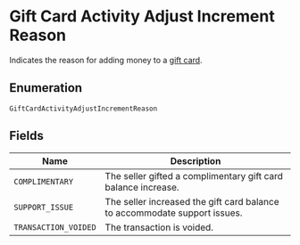 <!-- Optimized: 2025-10-06 -->
<!-- RPM: 1.6.2.1.1.6.2.1_gift-card-activity-adjust-increment-reason_20251006 -->
<!-- Session: E2E RPM DNA Application -->
<!-- AOM: RND (Reggie & Dro) -->
<!-- COI: TECHNOLOGY -->
<!-- RPM: HIGH -->
<!-- ACTION: BUILD -->

# Gift Card Activity Adjust Increment Reason

Indicates the reason for adding money to a [gift card](../../doc/models/gift-card.md).

## Enumeration

`GiftCardActivityAdjustIncrementReason`

## Fields

| Name | Description |
|  --- | --- |
| `COMPLIMENTARY` | The seller gifted a complimentary gift card balance increase. |
| `SUPPORT_ISSUE` | The seller increased the gift card balance<br>to accommodate support issues. |
| `TRANSACTION_VOIDED` | The transaction is voided. |
